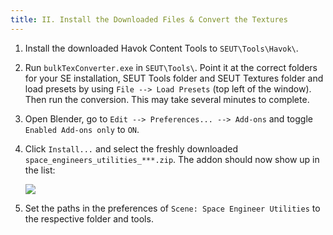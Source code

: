 ```yaml
---
title: II. Install the Downloaded Files & Convert the Textures
---
```


1. Install the downloaded Havok Content Tools to `SEUT\Tools\Havok\`.

2. Run `bulkTexConverter.exe` in `SEUT\Tools\`. Point it at the correct folders for your SE installation, SEUT Tools folder and SEUT Textures folder and load presets by using `File --> Load Presets` (top left of the window). Then run the conversion. This may take several minutes to complete.

3. Open Blender, go to `Edit --> Preferences... --> Add-ons` and toggle `Enabled Add-ons only` to `ON`.

4. Click `Install...` and select the freshly downloaded `space_engineers_utilities_***.zip`. The addon should now show up in the list:

    ![](./assets/images/installation_4.png)

5. Set the paths in the preferences of `Scene: Space Engineer Utilities` to the respective folder and tools.
